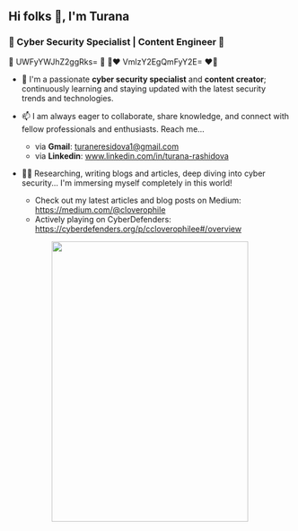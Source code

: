 ## Hi folks 👋, I'm Turana
### 💫 Cyber Security Specialist | Content Engineer 💫

🐎 UWFyYWJhZ2ggRks= 🐎 
💙❤️ VmlzY2EgQmFyY2E= ❤️💙

<!--
**aCloverophile/aCloverophile** is a ✨ _special_ ✨ repository because its `README.md` (this file) appears on your GitHub profile.

Here are some ideas to get you started:
- 🔭 I’m currently working on ...
- 🌱 I’m currently learning ...
- 👯 I’m looking to collaborate on ...
- 🤔 I’m looking for help with ...
- 💬 Ask me about ...
- 📫 How to reach me: ...
- 😄 Pronouns: ...
- ⚡ Fun fact: ...
-->

- 🔭 I'm a passionate **cyber security specialist** and **content creator**; continuously learning and staying updated with the latest security trends and technologies.

- 📫 I am always eager to collaborate, share knowledge, and connect with fellow professionals and enthusiasts. Reach me...
   - via **Gmail**: turaneresidova1@gmail.com
   - via **Linkedin**: www.linkedin.com/in/turana-rashidova

- ✍🏻 Researching, writing blogs and articles, deep diving into cyber security... I'm immersing myself completely in this world!
     - Check out my latest articles and blog posts on Medium: https://medium.com/@cloverophile
     - Actively playing on CyberDefenders: https://cyberdefenders.org/p/ccloverophilee#/overview

<p align="center">
  <img width="350" height="500" src="https://github.com/aCloverophile/aCloverophile/assets/122263705/fe9149cb-dab4-4a19-9182-45199d12d1db">
</p>

